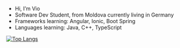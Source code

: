 -  Hi, I’m Vio
-  Software Dev Student, from Moldova currently living in Germany
-  Frameworks learning: Angular, Ionic, Boot Spring
-  Languages learning: Java, C++, TypeScript

[![Top Langs](https://github-readme-stats.vercel.app/api/top-langs/?username=anuraghazra&layout=compact)](https://github.com/anuraghazra/github-readme-stats)
